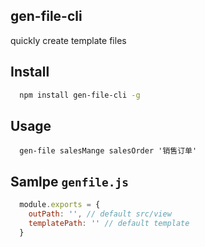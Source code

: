 ## gen-file-cli
  quickly create template files

## Install
```bash
  npm install gen-file-cli -g
```

## Usage
```shell
  gen-file salesMange salesOrder '销售订单'
```

## Samlpe `genfile.js`
```js
  module.exports = {
    outPath: '', // default src/view
    templatePath: '' // default template
  }
```
